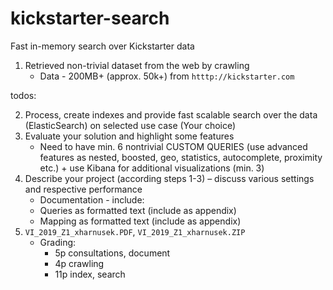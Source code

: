 # kickstarter-search
 Fast in-memory search over Kickstarter data 

1. Retrieved non-trivial dataset from the web by crawling
    * Data - 200MB+ (approx. 50k+) from `htttp://kickstarter.com`

todos:

2. Process, create indexes and provide fast scalable search over the data (ElasticSearch) on selected use case (Your choice)
3. Evaluate your solution and highlight some features
    * Need to have min. 6 nontrivial CUSTOM QUERIES (use advanced features as nested, boosted, geo, statistics, autocomplete, proximity etc.) + use Kibana for additional visualizations (min. 3)
4. Describe your project (according steps 1-3) – discuss various settings and respective performance
    * Documentation - include:
    * Queries as formatted text (include as appendix)
    * Mapping as formatted text (include as appendix)
5. `VI_2019_Z1_xharnusek.PDF`, `VI_2019_Z1_xharnusek.ZIP`
    * Grading:
        * 5p consultations, document
        * 4p crawling
        * 11p index, search